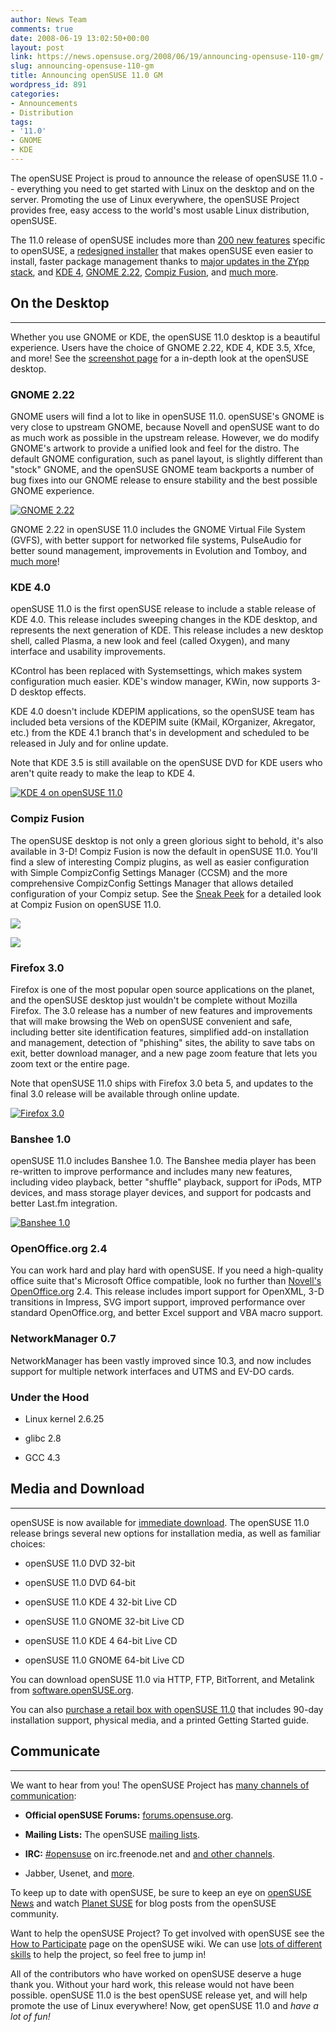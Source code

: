 ```yaml
---
author: News Team
comments: true
date: 2008-06-19 13:02:50+00:00
layout: post
link: https://news.opensuse.org/2008/06/19/announcing-opensuse-110-gm/
slug: announcing-opensuse-110-gm
title: Announcing openSUSE 11.0 GM
wordpress_id: 891
categories:
- Announcements
- Distribution
tags:
- '11.0'
- GNOME
- KDE
---
```


The openSUSE Project is proud to announce the release of openSUSE 11.0 -- everything you need to get started with Linux on the desktop and on the server. Promoting the use of Linux everywhere, the openSUSE Project provides free, easy access to the world's most usable Linux distribution, openSUSE.

The 11.0 release of openSUSE includes more than [200 new features](//en.opensuse.org/Testing:Features_11.0) specific to openSUSE, a [redesigned installer](//news.opensuse.org/2008/06/05/sneak-peeks-at-opensuse-110-new-installer-with-stephan-kulow/) that makes openSUSE even easier to install, faster package management thanks to [major updates in the ZYpp stack](//news.opensuse.org/2008/06/06/sneak-peeks-at-opensuse-110-package-management-with-duncan-mac-vicar/), and [KDE 4](//news.opensuse.org/2008/06/17/sneak-peeks-at-opensuse-110-kde-with-stephan-binner/), [GNOME 2.22](//news.opensuse.org/2008/06/18/sneak-peeks-at-opensuse-110-talking-gnome-with-vincent-untz/), [Compiz Fusion](//news.opensuse.org/2008/06/07/sneak-peeks-at-opensuse-110-compiz-with-dennis-kasprzyk/), and [much more](//news.opensuse.org/2008/06/19/sneak-peeks-at-opensuse-110-a-plethora-of-improvements/).



## On the Desktop




* * *

Whether you use GNOME or KDE, the openSUSE 11.0 desktop is a beautiful experience. Users have the choice of GNOME 2.22, KDE 4, KDE 3.5, Xfce, and more! See the [screenshot page](//en.opensuse.org/Screenshots/openSUSE_11.0) for a in-depth look at the openSUSE desktop.



### GNOME 2.22


GNOME users will find a lot to like in openSUSE 11.0. openSUSE's GNOME is very close to upstream GNOME, because Novell and openSUSE want to do as much work as possible in the upstream release. However, we do modify GNOME's artwork to provide a unified look and feel for the distro. The default GNOME configuration, such as panel layout, is slightly different than "stock" GNOME, and the openSUSE GNOME team backports a number of bug fixes into our GNOME release to ensure stability and the best possible GNOME experience.


[![GNOME 2.22](/wp-content/uploads/2008/06/800px-os110beta1-gnome0.png)](/wp-content/uploads/2008/06/800px-os110beta1-gnome0.png)


GNOME 2.22 in openSUSE 11.0 includes the GNOME Virtual File System (GVFS), with better support for networked file systems, PulseAudio for better sound management, improvements in Evolution and Tomboy, and [much more](//news.opensuse.org/2008/06/18/sneak-peeks-at-opensuse-110-talking-gnome-with-vincent-untz/)!


### KDE 4.0


openSUSE 11.0 is the first openSUSE release to include a stable release of KDE 4.0. This release includes sweeping changes in the KDE desktop, and represents the next generation of KDE. This release includes a new desktop shell, called Plasma, a new look and feel (called Oxygen), and many interface and usability improvements.

KControl has been replaced with Systemsettings, which makes system configuration much easier. KDE's window manager, KWin, now supports 3-D desktop effects.

KDE 4.0 doesn't include KDEPIM applications, so the openSUSE team has included beta versions of the KDEPIM suite (KMail, KOrganizer, Akregator, etc.) from the KDE 4.1 branch that's in development and scheduled to be released in July and for online update.

Note that KDE 3.5 is still available on the openSUSE DVD for KDE users who aren't quite ready to make the leap to KDE 4.


[![KDE 4 on openSUSE 11.0](/wp-content/uploads/2008/06/desktop4.png)](/wp-content/uploads/2008/06/desktop4.png)





### Compiz Fusion


The openSUSE desktop is not only a green glorious sight to behold, it's also available in 3-D! Compiz Fusion is now the default in openSUSE 11.0. You'll find a slew of interesting Compiz plugins, as well as easier configuration with Simple CompizConfig Settings Manager (CCSM) and the more comprehensive CompizConfig Settings Manager that allows detailed configuration of your Compiz setup. See the [Sneak Peek](//news.opensuse.org/2008/06/07/sneak-peeks-at-opensuse-110-compiz-with-dennis-kasprzyk/) for a detailed look at Compiz Fusion on openSUSE 11.0.


[](/wp-content/uploads/2008/06/simple-ccsm.jpeg)[](/wp-content/uploads/2008/06/cube-deform-sphere.jpeg)




![](/wp-content/uploads/2008/06/cube-deform-sphere.jpeg)




![](/wp-content/uploads/2008/06/simple-ccsm.jpeg)





### Firefox 3.0


Firefox is one of the most popular open source applications on the planet, and the openSUSE desktop just wouldn't be complete without Mozilla Firefox. The 3.0 release has a number of new features and improvements that will make browsing the Web on openSUSE convenient and safe, including better site identification features, simplified add-on installation and management, detection of "phishing" sites, the ability to save tabs on exit, better download manager, and a new page zoom feature that lets you zoom text or the entire page.

Note that openSUSE 11.0 ships with Firefox 3.0 beta 5, and updates to the final 3.0 release will be available through online update.


[![Firefox 3.0](/wp-content/uploads/2008/06/firefox.png)](/wp-content/uploads/2008/06/firefox.png)





### Banshee 1.0


openSUSE 11.0 includes Banshee 1.0. The Banshee media player has been re-written to improve performance and includes many new features, including video playback, better "shuffle" playback, support for iPods, MTP devices, and mass storage player devices, and support for podcasts and better Last.fm integration.



[![Banshee 1.0](/wp-content/uploads/2008/06/banshee-music.png)](/wp-content/uploads/2008/06/banshee-music.png)





### OpenOffice.org 2.4


You can work hard and play hard with openSUSE. If you need a high-quality office suite that's Microsoft Office compatible, look no further than [Novell's OpenOffice.org](//go-oo.org/discover/) 2.4. This release includes import support for OpenXML, 3-D transitions in Impress, SVG import support, improved performance over standard OpenOffice.org, and better Excel support and VBA macro support.


### NetworkManager 0.7


NetworkManager has been vastly improved since 10.3, and now includes support for multiple network interfaces and UTMS and EV-DO cards.


### Under the Hood





	
  * Linux kernel 2.6.25

	
  * glibc 2.8

	
  * GCC 4.3




## Media and Download




* * *

openSUSE is now available for [immediate download](//software.opensuse.org/). The openSUSE 11.0 release brings several new options for installation media, as well as familiar choices:



	
  * openSUSE 11.0 DVD 32-bit

	
  * openSUSE 11.0 DVD 64-bit

	
  * openSUSE 11.0 KDE 4 32-bit Live CD

	
  * openSUSE 11.0 GNOME 32-bit Live CD

	
  * openSUSE 11.0 KDE 4 64-bit Live CD

	
  * openSUSE 11.0 GNOME 64-bit Live CD


You can download openSUSE 11.0 via HTTP, FTP, BitTorrent, and Metalink from [software.openSUSE.org](//software.openSUSE.org).

You can also [purchase a retail box with openSUSE 11.0](//en.opensuse.org/Buy_openSUSE) that includes 90-day installation support, physical media, and a printed Getting Started guide.


## Communicate




* * *

We want to hear from you! The openSUSE Project has [many channels of communication](//en.opensuse.org/Communicate):



	
  * **Official openSUSE Forums:** [forums.opensuse.org](//forums.opensuse.org/).

	
  * **Mailing Lists:** The openSUSE [mailing lists](//en.opensuse.org/Communicate/Mailinglists).

	
  * **IRC:** [#opensuse](irc://irc.freenode.net/opensuse) on irc.freenode.net and [and other channels](//en.opensuse.org/Communicate/IRC).

	
  * Jabber, Usenet, and [more](//en.opensuse.org/Communicate).


To keep up to date with openSUSE, be sure to keep an eye on [openSUSE News](//news.opensuse.org/) and watch [Planet SUSE](//www.planetsuse.org/) for blog posts from the openSUSE community.

Want to help the openSUSE Project? To get involved with openSUSE see the [How to Participate](//en.opensuse.org/How_to_Participate) page on the openSUSE wiki. We can use [lots of different skills](//en.opensuse.org/How_to_Participate#What_skills_are_necessary.3F) to help the project, so feel free to jump in!

All of the contributors who have worked on openSUSE deserve a huge thank you. Without your hard work, this release would not have been possible. openSUSE 11.0 is the best openSUSE release yet, and will help promote the use of Linux everywhere! Now, get openSUSE 11.0 and _have a lot of fun!_

